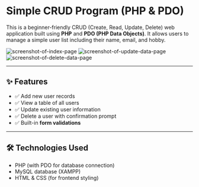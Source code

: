 # Simple CRUD Program (PHP & PDO)

This is a beginner-friendly CRUD (Create, Read, Update, Delete) web application built using **PHP** and **PDO (PHP Data Objects)**. It allows users to manage a simple user list including their name, email, and hobby.

![screenshot-of-index-page](https://github.com/user-attachments/assets/11ff9193-5d0c-43c1-b57a-81fcda5c9893)
![screenshot-of-update-data-page](https://github.com/user-attachments/assets/acb06ad4-d9cb-4ecb-bce8-7de9ce2deb29)
![screenshot-of-delete-data-page](https://github.com/user-attachments/assets/c1b22815-420a-4332-9634-f8690f88ca32)


---

## ✨ Features

- ✅ Add new user records  
- ✅ View a table of all users  
- ✅ Update existing user information  
- ✅ Delete a user with confirmation prompt   
- ✅ Built-in **form validations**

---

## 🛠 Technologies Used

- PHP (with PDO for database connection)  
- MySQL database (XAMPP)
- HTML & CSS (for frontend styling)  
